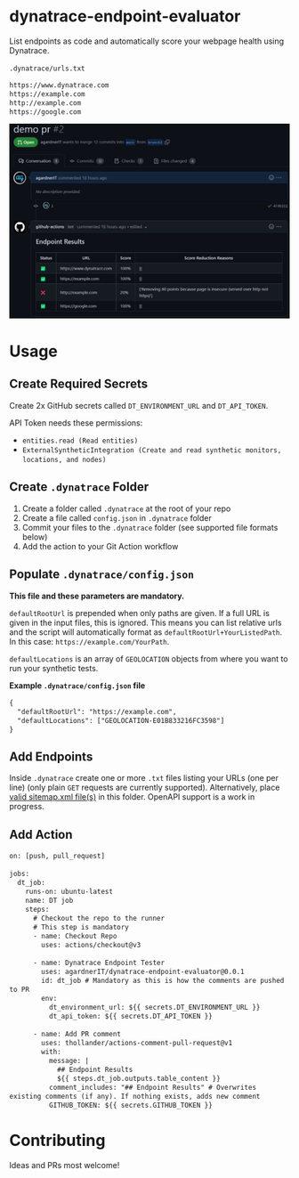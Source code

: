 # dynatrace-endpoint-evaluator
List endpoints as code and automatically score your webpage health using Dynatrace.

`.dynatrace/urls.txt`
```
https://www.dynatrace.com
https://example.com
http://example.com
https://google.com
```

![](assets/screenshots/pr_screenshot.jpg)

# Usage

## Create Required Secrets
Create 2x GitHub secrets called `DT_ENVIRONMENT_URL` and `DT_API_TOKEN`.

API Token needs these permissions:
- `entities.read (Read entities)`
- `ExternalSyntheticIntegration (Create and read synthetic monitors, locations, and nodes)`

## Create `.dynatrace` Folder
1) Create a folder called `.dynatrace` at the root of your repo
2) Create a file called `config.json` in `.dynatrace` folder
3) Commit your files to the `.dynatrace` folder (see supported file formats below)
4) Add the action to your Git Action workflow

## Populate `.dynatrace/config.json`

**This file and these parameters are mandatory.**

`defaultRootUrl` is prepended when only paths are given. If a full URL is given in the input files, this is ignored. This means you can list relative urls and the script will automatically format as `defaultRootUrl+YourListedPath`. In this case: `https://example.com/YourPath`.

`defaultLocations` is an array of `GEOLOCATION` objects from where you want to run your synthetic tests.

**Example `.dynatrace/config.json` file**
```
{
  "defaultRootUrl": "https://example.com",
  "defaultLocations": ["GEOLOCATION-E01B833216FC3598"]
}
```

## Add Endpoints
Inside `.dynatrace` create one or more `.txt` files listing your URLs (one per line) (only plain `GET` requests are currently supported).
Alternatively, place [valid sitemap.xml file(s)](https://developers.google.com/search/docs/crawling-indexing/sitemaps/build-sitemap#xml) in this folder.
OpenAPI support is a work in progress.

## Add Action
```
on: [push, pull_request]

jobs:
  dt_job:
    runs-on: ubuntu-latest
    name: DT job
    steps:
      # Checkout the repo to the runner
      # This step is mandatory
      - name: Checkout Repo
        uses: actions/checkout@v3
      
      - name: Dynatrace Endpoint Tester
        uses: agardnerIT/dynatrace-endpoint-evaluator@0.0.1
        id: dt_job # Mandatory as this is how the comments are pushed to PR
        env:
          dt_environment_url: ${{ secrets.DT_ENVIRONMENT_URL }}
          dt_api_token: ${{ secrets.DT_API_TOKEN }}
          
      - name: Add PR comment
        uses: thollander/actions-comment-pull-request@v1
        with:
          message: |
            ## Endpoint Results
            ${{ steps.dt_job.outputs.table_content }}
          comment_includes: "## Endpoint Results" # Overwrites existing comments (if any). If nothing exists, adds new comment
          GITHUB_TOKEN: ${{ secrets.GITHUB_TOKEN }}
```

# Contributing

Ideas and PRs most welcome!
